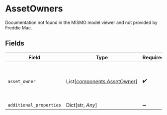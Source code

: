 # AssetOwners

Documentation not found in the MISMO model viewer and not provided by Freddie Mac.


## Fields

| Field                                                                | Type                                                                 | Required                                                             | Description                                                          |
| -------------------------------------------------------------------- | -------------------------------------------------------------------- | -------------------------------------------------------------------- | -------------------------------------------------------------------- |
| `asset_owner`                                                        | List[[components.AssetOwner](../../models/components/assetowner.md)] | :heavy_check_mark:                                                   | Multiple Occurances of Account Owners Full Name up to 4.             |
| `additional_properties`                                              | Dict[str, *Any*]                                                     | :heavy_minus_sign:                                                   | N/A                                                                  |
